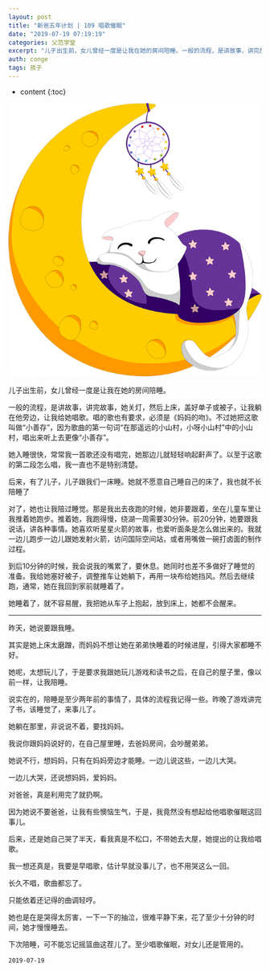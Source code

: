 ```yaml
---
layout: post
title: "新爸五年计划 | 109 唱歌催眠"
date: "2019-07-19 07:19:19"
categories: 父范学堂
excerpt: "儿子出生前，女儿曾经一度是让我在她的房间陪睡。一般的流程，是讲故事，讲完故事，她关灯，然后上床，盖好单子或被子，让我躺在他旁边，让我给她唱歌。唱的歌也有要求，必须是《妈妈的吻》..."
auth: conge
tags: 孩子
---
```

* content
{:toc}

![ ](/assets/images/父范学堂/118382-7ae5fa0e7675fcfb.png)

儿子出生前，女儿曾经一度是让我在她的房间陪睡。

一般的流程，是讲故事，讲完故事，她关灯，然后上床，盖好单子或被子，让我躺在他旁边，让我给她唱歌。唱的歌也有要求，必须是《妈妈的吻》。不过她把这歌叫做“小善存”，因为歌曲的第一句词“在那遥远的小山村，小呀小山村”中的小山村，唱出来听上去更像“小善存”。

她入睡很快，常常我一首歌还没有唱完，她那边儿就轻轻响起鼾声了。以至于这歌的第二段怎么唱，我一直也不是特别清楚。

后来，有了儿子，儿子跟我们一床睡。她就不愿意自己睡自己的床了，我也就不长陪睡了

对了，她也让我陪过睡觉。那是我出去夜跑的时候，她非要跟着，坐在儿童车里让我推着她跑步。推着她，我跑得慢，绕湖一周需要30分钟。前20分钟，她要跟我说话，讲各种事情。她喜欢听星星火箭的故事，也爱听面条是怎么做出来的。我就一边儿跑步一边儿跟她发射火箭，访问国际空间站，或者用嘴做一碗打卤面的制作过程。

到后10分钟的时候，我会说我的嘴累了，要休息。她同时也差不多做好了睡觉的准备。我给她塞好被子，调整推车让她躺下，再用一块布给她挡风。然后去继续跑，通常，她在我回到家前就睡着了。

她睡着了，就不容易醒，我把她从车子上抱起，放到床上，她都不会醒来。

--------

昨天，她说要跟我睡。

其实是她上床太磨蹭，而妈妈不想让她在弟弟快睡着的时候进屋，引得大家都睡不好。

她呢，太想玩儿了，于是要求我跟她玩儿游戏和读书之后，在自己的屋子里，像以前一样，让我陪睡。

说实在的，陪睡是至少两年前的事情了，具体的流程我记得一些。昨晚了游戏讲完了书，该睡觉了，来事儿了。

她躺在那里，非说说不着，要找妈妈。

我说你跟妈妈说好的，在自己屋里睡，去爸妈房间，会吵醒弟弟。

她说不行，想妈妈，只有在妈妈旁边才能睡。一边儿说这些，一边儿大哭。

一边儿大哭，还说想妈妈，爱妈妈。

对爸爸，真是利用完了就扔啊。

因为她说不要爸爸，让我有些懊恼生气，于是，我竟然没有想起给他唱歌催眠这回事儿。

后来，还是她自己哭了半天，看我真是不松口，不带她去大屋，她提出的让我给唱歌。

我一想还真是，我要是早唱歌，估计早就没事儿了，也不用哭这么一回。

长久不唱，歌曲都忘了。

只能依着还记得的曲调轻哼。

她也是在是哭得太厉害，一下一下的抽泣，很难平静下来，花了至少十分钟的时间，她才慢慢睡去。

下次陪睡，可不能忘记摇篮曲这茬儿了。至少唱歌催眠，对女儿还是管用的。



```
2019-07-19
```
